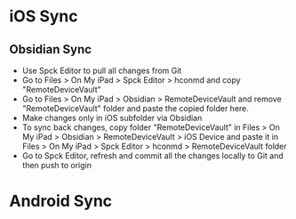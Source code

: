 # iOS Sync
## Obsidian Sync
- Use Spck Editor to pull all changes from Git
- Go to Files > On My iPad > Spck Editor > hconmd and copy "RemoteDeviceVault"
- Go to Files > On My iPad > Obsidian > RemoteDeviceVault and remove "RemoteDeviceVault" folder and paste the copied folder here.
- Make changes only in iOS subfolder via Obsidian
- To sync back changes, copy folder "RemoteDeviceVault" in Files > On My iPad > Obsidian > RemoteDeviceVault > iOS Device and paste it in Files > On My iPad > Spck Editor > hconmd > RemoteDeviceVault folder
- Go to Spck Editor, refresh and commit all the changes locally to Git and then push to origin


# Android Sync

